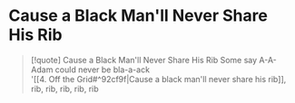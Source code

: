 # Cause a Black Man'll Never Share His Rib

> [!quote] Cause a Black Man'll Never Share His Rib
Some say A-A-Adam could never be bla-a-ack  
'[[4. Off the Grid#^92cf9f|Cause a black man'll never share his rib]], rib, rib, rib, rib, rib
